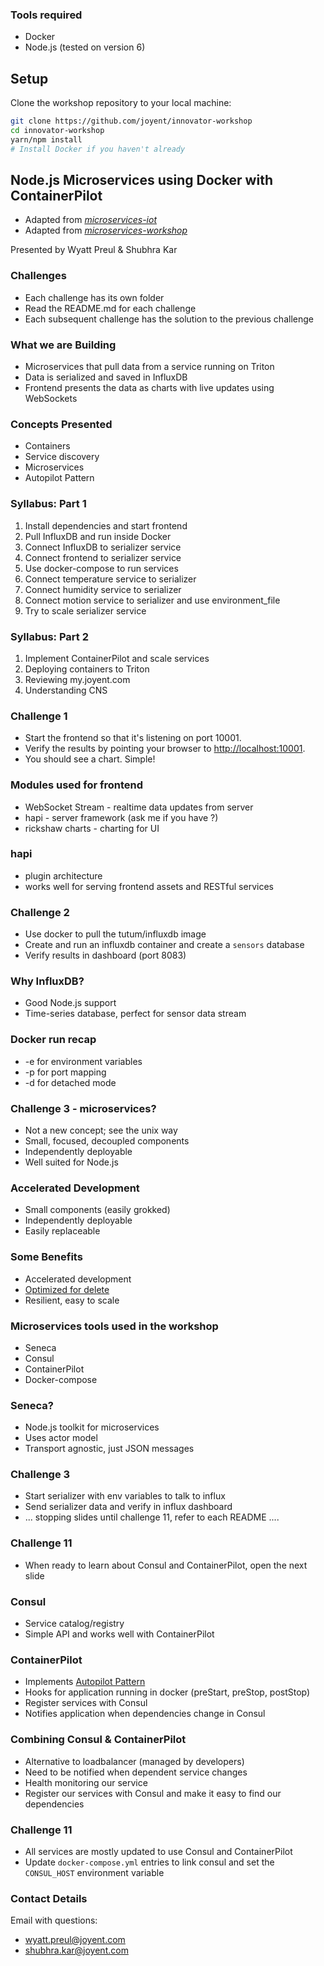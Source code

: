 ### Tools required

* Docker
* Node.js (tested on version 6)



## Setup
Clone the workshop repository to your local machine:

```bash
git clone https://github.com/joyent/innovator-workshop
cd innovator-workshop
yarn/npm install
# Install Docker if you haven't already
```


## Node.js Microservices using Docker with ContainerPilot

* Adapted from [_microservices-iot_](https://github.com/nearform/micro-services-tutorial-iot)
* Adapted from [_microservices-workshop_](https://github.com/lloydbenson/microservices-workshop)

Presented by Wyatt Preul & Shubhra Kar



### Challenges

* Each challenge has its own folder
* Read the README.md for each challenge
* Each subsequent challenge has the solution to the previous challenge



### What we are Building

* Microservices that pull data from a service running on Triton
* Data is serialized and saved in InfluxDB
* Frontend presents the data as charts with live updates using WebSockets



### Concepts Presented

* Containers
* Service discovery
* Microservices
* Autopilot Pattern


### Syllabus: Part 1

1. Install dependencies and start frontend
1. Pull InfluxDB and run inside Docker
1. Connect InfluxDB to serializer service
1. Connect frontend to serializer service
1. Use docker-compose to run services
1. Connect temperature service to serializer
1. Connect humidity service to serializer
1. Connect motion service to serializer and use environment_file
1. Try to scale serializer service


### Syllabus: Part 2

1. Implement ContainerPilot and scale services
1. Deploying containers to Triton
1. Reviewing my.joyent.com
1. Understanding CNS



### Challenge 1

* Start the frontend so that it's listening on port 10001.
* Verify the results by pointing your browser to [http://localhost:10001]().
* You should see a chart. Simple!



### Modules used for frontend

* WebSocket Stream - realtime data updates from server
* hapi - server framework (ask me if you have ?)
* rickshaw charts - charting for UI


### hapi

* plugin architecture
* works well for serving frontend assets and RESTful services


### Challenge 2

* Use docker to pull the tutum/influxdb image
* Create and run an influxdb container and create a `sensors` database
* Verify results in dashboard (port 8083)



### Why InfluxDB?

* Good Node.js support
* Time-series database, perfect for sensor data stream



### Docker run recap

* -e for environment variables
* -p for port mapping
* -d for detached mode



### Challenge 3 - microservices?

* Not a new concept; see the unix way
* Small, focused, decoupled components
* Independently deployable
* Well suited for Node.js



### Accelerated Development
* Small components (easily grokked)
* Independently deployable
* Easily replaceable



### Some Benefits
* Accelerated development
* [Optimized for delete](http://vimeo.com/108441214)
* Resilient, easy to scale



### Microservices tools used in the workshop

* Seneca
* Consul
* ContainerPilot
* Docker-compose



### Seneca?

* Node.js toolkit for microservices
* Uses actor model
* Transport agnostic, just JSON messages



### Challenge 3

* Start serializer with env variables to talk to influx
* Send serializer data and verify in influx dashboard
* ... stopping slides until challenge 11, refer to each README ....



### Challenge 11

* When ready to learn about Consul and ContainerPilot, open the next slide



### Consul

* Service catalog/registry
* Simple API and works well with ContainerPilot



### ContainerPilot

* Implements [Autopilot Pattern](http://autopilotpattern.io/)
* Hooks for application running in docker (preStart, preStop, postStop)
* Register services with Consul
* Notifies application when dependencies change in Consul



### Combining Consul & ContainerPilot

* Alternative to loadbalancer (managed by developers)
* Need to be notified when dependent service changes
* Health monitoring our service
* Register our services with Consul and make it easy to find our dependencies



### Challenge 11

* All services are mostly updated to use Consul and ContainerPilot
* Update `docker-compose.yml` entries to link consul and set the `CONSUL_HOST` environment variable



### Contact Details

Email with questions:

* wyatt.preul@joyent.com
* shubhra.kar@joyent.com

